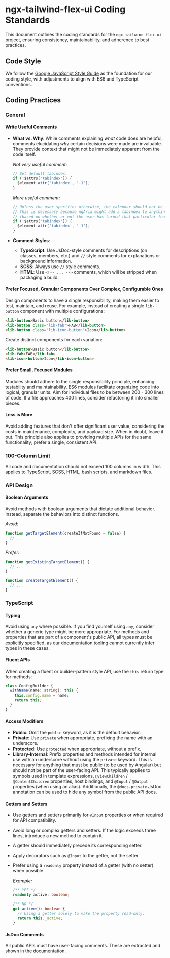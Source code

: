# ngx-tailwind-flex-ui Coding Standards

This document outlines the coding standards for the `ngx-tailwind-flex-ui` project, ensuring consistency, maintainability, and adherence to best practices.

## Code Style

We follow the [Google JavaScript Style Guide](https://google.github.io/styleguide/jsguide.html) as the foundation for our coding style, with adjustments to align with ES6 and TypeScript conventions.

## Coding Practices

### General

#### Write Useful Comments

- **What vs. Why**: While comments explaining _what_ code does are helpful, comments elucidating _why_ certain decisions were made are invaluable. They provide context that might not be immediately apparent from the code itself.

  _Not very useful comment:_

  ```ts
  // Set default tabindex.
  if (!$attrs['tabindex']) {
    $element.attr('tabindex', '-1');
  }
  ```

  _More useful comment:_

  ```ts
  // Unless the user specifies otherwise, the calendar should not be a tab stop.
  // This is necessary because ngAria might add a tabindex to anything with an ng-model
  // (based on whether or not the user has turned that particular feature on/off).
  if (!$attrs['tabindex']) {
    $element.attr('tabindex', '-1');
  }
  ```

- **Comment Styles**:
  - **TypeScript**: Use JsDoc-style comments for descriptions (on classes, members, etc.) and `//` style comments for explanations or background information.
  - **SCSS**: Always use `//` style comments.
  - **HTML**: Use `<!-- ... -->` comments, which will be stripped when packaging a build.

#### Prefer Focused, Granular Components Over Complex, Configurable Ones

Design components to have a single responsibility, making them easier to test, maintain, and reuse. For example, instead of creating a single `lib-button` component with multiple configurations:

```html
<lib-button>Basic button</lib-button>
<lib-button class="lib-fab">FAB</lib-button>
<lib-button class="lib-icon-button">Icon</lib-button>
```

Create distinct components for each variation:

```html
<lib-button>Basic button</lib-button>
<lib-fab>FAB</lib-fab>
<lib-icon-button>Icon</lib-icon-button>
```

#### Prefer Small, Focused Modules

Modules should adhere to the single responsibility principle, enhancing testability and maintainability. ES6 modules facilitate organizing code into logical, granular units. Aim for individual files to be between 200 - 300 lines of code. If a file approaches 400 lines, consider refactoring it into smaller pieces.

#### Less is More

Avoid adding features that don't offer significant user value, considering the costs in maintenance, complexity, and payload size. When in doubt, leave it out. This principle also applies to providing multiple APIs for the same functionality; prefer a single, consistent API.

### 100-Column Limit

All code and documentation should not exceed 100 columns in width. This applies to TypeScript, SCSS, HTML, bash scripts, and markdown files.

### API Design

#### Boolean Arguments

Avoid methods with boolean arguments that dictate additional behavior. Instead, separate the behaviors into distinct functions.

_Avoid:_

```ts
function getTargetElement(createIfNotFound = false) {
  // ...
}
```

_Prefer:_

```ts
function getExistingTargetElement() {
  // ...
}

function createTargetElement() {
  // ...
}
```

### TypeScript

#### Typing

Avoid using `any` where possible. If you find yourself using `any`, consider whether a generic type might be more appropriate. For methods and properties that are part of a component's public API, all types must be explicitly specified, as our documentation tooling cannot currently infer types in these cases.

#### Fluent APIs

When creating a fluent or builder-pattern style API, use the `this` return type for methods:

```ts
class ConfigBuilder {
  withName(name: string): this {
    this.config.name = name;
    return this;
  }
}
```

#### Access Modifiers

- **Public**: Omit the `public` keyword, as it is the default behavior.
- **Private**: Use `private` when appropriate, prefixing the name with an underscore.
- **Protected**: Use `protected` when appropriate, without a prefix.
- **Library-Internal**: Prefix properties and methods intended for internal use with an underscore without using the `private` keyword. This is necessary for anything that must be public (to be used by Angular) but should not be part of the user-facing API. This typically applies to symbols used in template expressions, `@ViewChildren` / `@ContentChildren` properties, host bindings, and `@Input` / `@Output` properties (when using an alias). Additionally, the `@docs-private` JsDoc annotation can be used to hide any symbol from the public API docs.

#### Getters and Setters

- Use getters and setters primarily for `@Input` properties or when required for API compatibility.
- Avoid long or complex getters and setters. If the logic exceeds three lines, introduce a new method to contain it.
- A getter should immediately precede its corresponding setter.
- Apply decorators such as `@Input` to the getter, not the setter.
- Prefer using a `readonly` property instead of a getter (with no setter) when possible.

  _Example:_

  ```ts
  /** YES */
  readonly active: boolean;

  /** NO */
  get active(): boolean {
    // Using a getter solely to make the property read-only.
    return this._active;
  }
  ```

#### JsDoc Comments

All public APIs must have user-facing comments. These are extracted and shown in the documentation.
